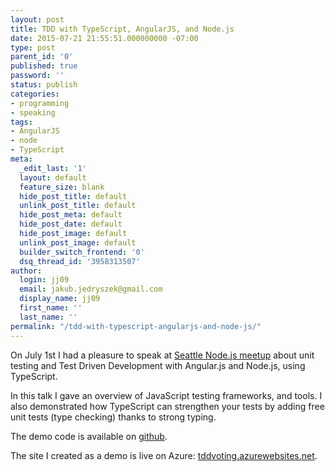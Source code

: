```yaml
---
layout: post
title: TDD with TypeScript, AngularJS, and Node.js
date: 2015-07-21 21:55:51.000000000 -07:00
type: post
parent_id: '0'
published: true
password: ''
status: publish
categories:
- programming
- speaking
tags:
- AngularJS
- node
- TypeScript
meta:
  _edit_last: '1'
  layout: default
  feature_size: blank
  hide_post_title: default
  unlink_post_title: default
  hide_post_meta: default
  hide_post_date: default
  hide_post_image: default
  unlink_post_image: default
  builder_switch_frontend: '0'
  dsq_thread_id: '3958313507'
author:
  login: jj09
  email: jakub.jedryszek@gmail.com
  display_name: jj09
  first_name: ''
  last_name: ''
permalink: "/tdd-with-typescript-angularjs-and-node-js/"
---
```

<p>On July 1st I had a pleasure to speak at <a href="http://www.meetup.com/Seattle-Node-js/">Seattle Node.js meetup</a> about unit testing and Test Driven Development with Angular.js and Node.js, using TypeScript.</p>
<p>In this talk I gave an overview of JavaScript testing frameworks, and tools. I also demonstrated how TypeScript can strengthen your tests by adding free unit tests (type checking) thanks to strong typing.</p>
<p><script async class="speakerdeck-embed" data-id="5c2362764fed403aa29ca790f2048e90" data-ratio="1.77777777777778" src="//speakerdeck.com/assets/embed.js"></script></p>
<p>The demo code is available on <a href="https://github.com/jj09/tdd-with-typescript-angularjs-nodejs">github</a>.</p>
<p>The site I created as a demo is live on Azure: <a href="http://tddvoting.azurewebsites.net/">tddvoting.azurewebsites.net</a>.</p>

